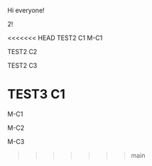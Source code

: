 Hi everyone!

2!

<<<<<<< HEAD
TEST2 C1
M-C1

TEST2 C2

TEST2 C3


TEST3 C1
=======
M-C1

M-C2

M-C3
>>>>>>> main

